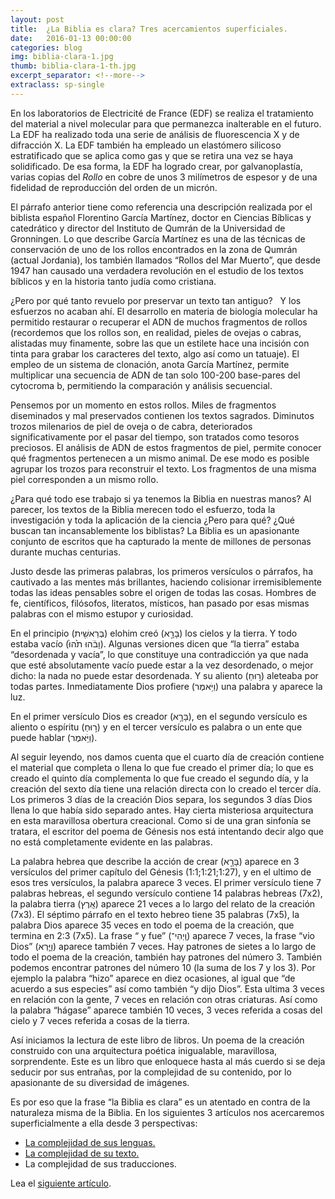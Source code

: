 ```yaml
---
layout: post
title:  ¿La Biblia es clara? Tres acercamientos superficiales.
date:   2016-01-13 00:00:00
categories: blog
img: biblia-clara-1.jpg
thumb: biblia-clara-1-th.jpg
excerpt_separator: <!--more-->
extraclass: sp-single
---
```


En los laboratorios de Electricité de France (EDF) se realiza el tratamiento del material a nivel molecular para que permanezca inalterable en el futuro. La EDF ha realizado toda una serie de análisis de fluorescencia X y de difracción X.  La EDF también ha empleado un elastómero silicoso estratificado que se aplica como gas  y que se retira una vez se haya solidificado.  De esa forma, la EDF ha logrado crear, por galvanoplastía, varias copias del _Rollo_ en cobre de unos 3 milímetros de espesor y de una fidelidad de reproducción del orden de un micrón. 

<!--more-->

El párrafo anterior tiene como referencia una descripción realizada por el biblista español Florentino García Martínez, doctor en Ciencias Bíblicas y catedrático y director del Instituto de Qumrán de la Universidad de Gronningen.  Lo que describe García Martínez es una de las técnicas de conservación de uno de los rollos encontrados en la zona de Qumrán (actual Jordania), los también llamados “Rollos del Mar Muerto”, que desde 1947 han causado una verdadera revolución en el estudio de los textos bíblicos y en la historia tanto judía como cristiana. 

¿Pero por qué tanto revuelo por preservar un texto tan antiguo?   Y los esfuerzos no acaban ahí. El desarrollo en materia de biología molecular ha permitido restaurar o recuperar el ADN de muchos fragmentos de rollos (recordemos que los rollos son, en realidad, pieles de ovejas o cabras, alistadas muy finamente, sobre las que un estilete hace una incisión con tinta para grabar los caracteres del texto, algo así como un tatuaje).  El empleo de un sistema de clonación, anota García Martínez, permite multiplicar una secuencia de ADN de tan solo 100-200 base-pares del cytocroma b, permitiendo la comparación y análisis secuencial. 

Pensemos por un momento en estos rollos. Miles de fragmentos diseminados y mal preservados contienen los textos sagrados. Diminutos trozos milenarios de piel de oveja o de cabra, deteriorados significativamente por el pasar del tiempo, son tratados como tesoros preciosos.  El análisis de ADN de estos fragmentos de piel, permite conocer qué fragmentos pertenecen a un mismo animal. De ese modo es posible agrupar los trozos para reconstruir el texto. Los fragmentos de una misma piel corresponden a un mismo rollo. 

¿Para qué todo ese trabajo si ya tenemos la Biblia en nuestras manos? Al parecer, los textos de la Biblia merecen todo el esfuerzo, toda la investigación y toda la aplicación de la ciencia ¿Pero para qué? ¿Qué buscan tan incansablemente los biblistas?
La Biblia es un apasionante conjunto de escritos que ha capturado la mente de millones de personas durante muchas centurias. 

Justo desde las primeras palabras, los primeros versículos o párrafos, ha cautivado a las mentes más brillantes, haciendo colisionar irremisiblemente todas las ideas pensables sobre el origen de todas las cosas. Hombres de fe, científicos, filósofos, literatos, místicos, han pasado por esas mismas palabras con el mismo estupor y curiosidad. 

En el principio (בְּרֵאשִׁ֖ית) elohim creó (בָּרָ֣א) los cielos y la tierra. Y todo estaba vacío (וָבֹ֔הוּ תֹ֙הוּ֙).  Algunas versiones dicen que “la tierra” estaba “desordenada y vacía”, lo que constituye una contradicción ya que nada que esté absolutamente vacío puede estar a la vez desordenado, o mejor dicho: la nada no puede estar desordenada.  Y su aliento (ר֣וּחַ) aleteaba por todas partes. Inmediatamente Dios profiere (וַיֹּ֥אמֶר) una palabra y aparece la luz. 

En el primer versículo Dios es creador (בָּרָ֣א), en el segundo versículo es aliento o espíritu (ר֣וּחַ) y en el tercer versículo es palabra o un ente que puede hablar (וַיֹּ֥אמֶר). 

Al seguir leyendo, nos damos cuenta que el cuarto día de creación contiene el material que completa o llena lo que fue creado el primer día; lo que es creado el quinto día complementa lo que fue creado el segundo día, y la creación del sexto día tiene una relación directa con lo creado el tercer día.  Los primeros 3 días de la creación Dios separa, los segundos 3 días Dios llena lo que había sido separado antes.  Hay cierta misteriosa arquitectura en esta maravillosa obertura creacional. Como si de una gran sinfonía se tratara, el escritor del poema de Génesis nos está intentando decir algo que no está completamente evidente en las palabras. 

La palabra hebrea que describe la acción de crear (בָּרָ֣א) aparece en 3 versículos del primer capítulo del Génesis (1:1;1:21;1:27), y en el ultimo de esos tres versículos, la palabra aparece 3 veces.  El primer versículo tiene 7 palabras hebreas, el segundo versículo contiene 14 palabras hebreas (7x2), la palabra tierra (אָֽרֶץ) aparece 21 veces a lo largo del relato de la creación (7x3). El séptimo párrafo en el texto hebreo tiene 35 palabras (7x5), la palabra Dios aparece 35 veces en todo el poema de la creación, que termina en 2:3 (7x5). La frase “ y fue” (וַֽיְהִי־) aparece 7 veces, la frase “vio Dios” (וַיַּ֧רְא) aparece también 7 veces. Hay patrones de sietes a lo largo de todo el poema de la creación,  también hay patrones del número 3.  También podemos encontrar patrones del número 10 (la suma de los 7 y los 3). Por ejemplo la palabra “hizo” aparece en diez ocasiones, al igual que “de acuerdo a sus especies” así como también “y dijo Dios”.    Esta ultima 3 veces en relación con la gente, 7 veces en relación con otras criaturas. Así como la palabra “hágase” aparece también 10 veces, 3 veces referida a cosas del cielo y 7 veces referida a cosas de la tierra.  

Así iniciamos la lectura de este libro de libros. Un poema de la creación construido con una arquitectura poética inigualable, maravillosa, sorprendente.  Este es un libro que enloquece hasta al más cuerdo si se deja seducir por sus entrañas, por la complejidad de su contenido, por lo apasionante de su diversidad de imágenes. 

Es por eso que la frase “la Biblia es clara” es un atentado en contra de la naturaleza misma de la Biblia.  En los siguientes 3 artículos nos acercaremos superficialmente a ella desde 3 perspectivas:

- [La complejidad de sus lenguas.](/blog/2016/01/13/la-biblia-es-clara-2.html)
- [La complejidad de su texto.](/blog/2016/01/18/la-biblia-es-clara-3.html)
- La complejidad de sus traducciones. 

Lea el [siguiente artículo](/blog/2016/01/13/la-biblia-es-clara-2.html). 
